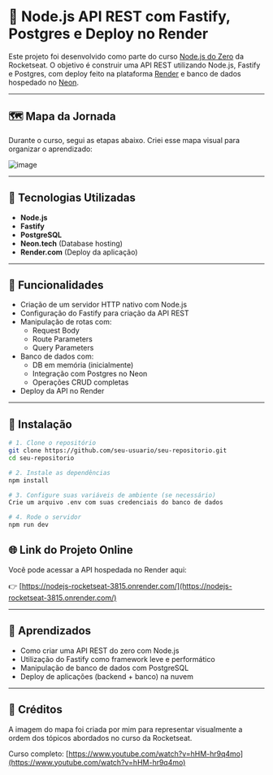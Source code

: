 # 🚀 Node.js API REST com Fastify, Postgres e Deploy no Render

Este projeto foi desenvolvido como parte do curso [Node.js do Zero](https://www.youtube.com/watch?v=hHM-hr9q4mo) da Rocketseat. O objetivo é construir uma API REST utilizando Node.js, Fastify e Postgres, com deploy feito na plataforma [Render](https://render.com/) e banco de dados hospedado no [Neon](https://neon.tech/).

---

## 🗺️ Mapa da Jornada

Durante o curso, segui as etapas abaixo. Criei esse mapa visual para organizar o aprendizado:

![image](https://github.com/user-attachments/assets/10fbc213-6700-4d87-bc8e-5e12b71f4fca)

---

## 🧪 Tecnologias Utilizadas

- **Node.js**
- **Fastify**
- **PostgreSQL**
- **Neon.tech** (Database hosting)
- **Render.com** (Deploy da aplicação)

---

## 📂 Funcionalidades

- Criação de um servidor HTTP nativo com Node.js
- Configuração do Fastify para criação da API REST
- Manipulação de rotas com:
  - Request Body
  - Route Parameters
  - Query Parameters
- Banco de dados com:
  - DB em memória (inicialmente)
  - Integração com Postgres no Neon
  - Operações CRUD completas
- Deploy da API no Render

---

## 🧰 Instalação

```bash
# 1. Clone o repositório
git clone https://github.com/seu-usuario/seu-repositorio.git
cd seu-repositorio

# 2. Instale as dependências
npm install

# 3. Configure suas variáveis de ambiente (se necessário)
Crie um arquivo .env com suas credenciais do banco de dados

# 4. Rode o servidor
npm run dev
```

## 🌐 Link do Projeto Online

Você pode acessar a API hospedada no Render aqui:

👉 [https://nodejs-rocketseat-3815.onrender.com/](https://nodejs-rocketseat-3815.onrender.com/)

---

## 🧠 Aprendizados

- Como criar uma API REST do zero com Node.js
- Utilização do Fastify como framework leve e performático
- Manipulação de banco de dados com PostgreSQL
- Deploy de aplicações (backend + banco) na nuvem

---

## 📸 Créditos

A imagem do mapa foi criada por mim para representar visualmente a ordem dos tópicos abordados no curso da Rocketseat.

Curso completo: [https://www.youtube.com/watch?v=hHM-hr9q4mo](https://www.youtube.com/watch?v=hHM-hr9q4mo)
